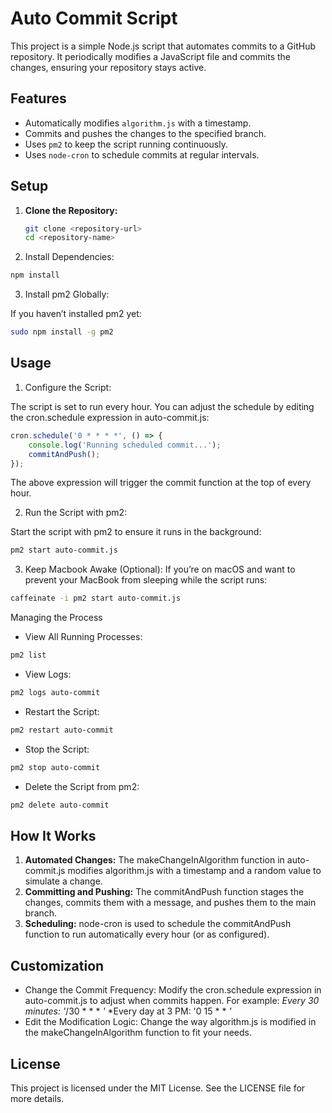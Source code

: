 # Auto Commit Script

This project is a simple Node.js script that automates commits to a GitHub repository. It periodically modifies a JavaScript file and commits the changes, ensuring your repository stays active.

## Features
- Automatically modifies `algorithm.js` with a timestamp.
- Commits and pushes the changes to the specified branch.
- Uses `pm2` to keep the script running continuously.
- Uses `node-cron` to schedule commits at regular intervals.

## Setup

1. **Clone the Repository:**
   ```bash
   git clone <repository-url>
   cd <repository-name>

2. Install Dependencies:
```bash
npm install
```

3. Install pm2 Globally:

If you haven’t installed pm2 yet:

```bash
sudo npm install -g pm2
```


## Usage

1. Configure the Script:

The script is set to run every hour. You can adjust the schedule by editing the cron.schedule expression in auto-commit.js:

```javascript
cron.schedule('0 * * * *', () => {
    console.log('Running scheduled commit...');
    commitAndPush();
});
```

The above expression will trigger the commit function at the top of every hour.

2. Run the Script with pm2:

Start the script with pm2 to ensure it runs in the background:

```bash
pm2 start auto-commit.js
```

3.	Keep Macbook Awake (Optional):
If you’re on macOS and want to prevent your MacBook from sleeping while the script runs:

```bash
caffeinate -i pm2 start auto-commit.js
```


Managing the Process

- View All Running Processes:
```bash
pm2 list
```

- View Logs:
```bash
pm2 logs auto-commit
```

- Restart the Script:
```bash
pm2 restart auto-commit
```

- Stop the Script:
```bash
pm2 stop auto-commit
```

- Delete the Script from pm2:
```bash
pm2 delete auto-commit
```


## How It Works

1. **Automated Changes:** The makeChangeInAlgorithm function in auto-commit.js modifies algorithm.js with a timestamp and a random value to simulate a change.
2. **Committing and Pushing:** The commitAndPush function stages the changes, commits them with a message, and pushes them to the main branch.
3. **Scheduling:** node-cron is used to schedule the commitAndPush function to run automatically every hour (or as configured).

## Customization

- Change the Commit Frequency: Modify the cron.schedule expression in auto-commit.js to adjust when commits happen. For example: *Every 30 minutes: '*/30 * * * *'* *Every day at 3 PM: '0 15 * * *'*
- Edit the Modification Logic: Change the way algorithm.js is modified in the makeChangeInAlgorithm function to fit your needs.


## License

This project is licensed under the MIT License. See the LICENSE file for more details.
